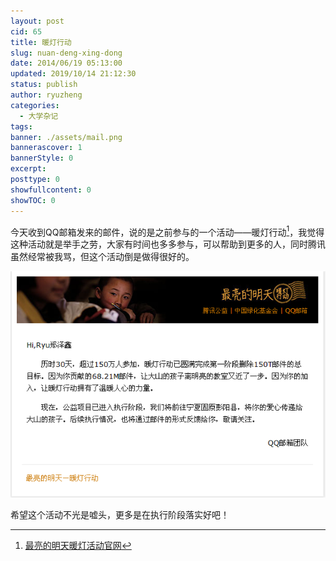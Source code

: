 ```yaml
---
layout: post
cid: 65
title: 暖灯行动
slug: nuan-deng-xing-dong
date: 2014/06/19 05:13:00
updated: 2019/10/14 21:12:30
status: publish
author: ryuzheng
categories: 
  - 大学杂记
tags: 
banner: ./assets/mail.png
bannerascover: 1
bannerStyle: 0
excerpt: 
posttype: 0
showfullcontent: 0
showTOC: 0
---
```



今天收到QQ邮箱发来的邮件，说的是之前参与的一个活动——暖灯行动[^1]，我觉得这种活动就是举手之劳，大家有时间也多多参与，可以帮助到更多的人，同时腾讯虽然经常被我骂，但这个活动倒是做得很好的。

![暖灯行动](./assets/mail.png)

希望这个活动不光是嘘头，更多是在执行阶段落实好吧！

[^1]: [最亮的明天暖灯活动官网](http://mail.qq.com/gongyi)